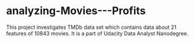 # analyzing-Movies---Profits
This project investigates TMDb data set which contains data about 21 features of 10843 movies. It is a part of Udacity Data Analyst Nanodegree.
